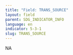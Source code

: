 ```yaml
---
title: "Field: TRANS_SOURCE"
layout: field
parent: SDG_INDICATOR_INFO
language: en
indicator: 5-3-1
slug: TRANS_SOURCE
---
```

NA
